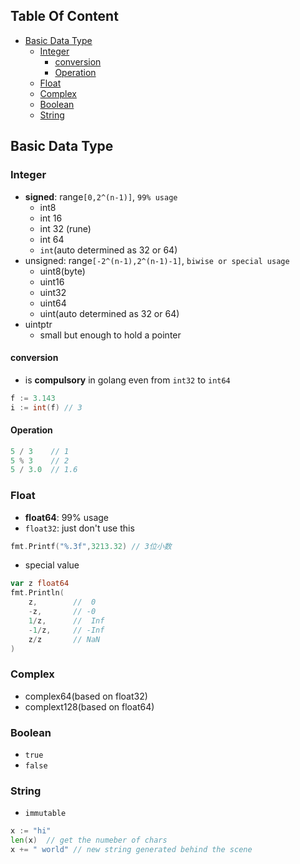 <!-- START doctoc generated TOC please keep comment here to allow auto update -->
<!-- DON'T EDIT THIS SECTION, INSTEAD RE-RUN doctoc TO UPDATE -->
## Table Of Content

- [Basic Data Type](#basic-data-type)
  - [Integer](#integer)
    - [conversion](#conversion)
    - [Operation](#operation)
  - [Float](#float)
  - [Complex](#complex)
  - [Boolean](#boolean)
  - [String](#string)

<!-- END doctoc generated TOC please keep comment here to allow auto update -->

## Basic Data Type
### Integer
- **signed**: range`[0,2^(n-1)]`, `99% usage`
  - int8
  - int 16
  - int 32 (rune)
  - int 64
  - `int`(auto determined as 32 or 64)
- unsigned: range`[-2^(n-1),2^(n-1)-1]`, `biwise or special usage`
  - uint8(byte)
  - uint16
  - uint32
  - uint64
  - uint(auto determined as 32 or 64)
- uintptr
  - small but enough to hold a pointer

#### conversion
- is **compulsory** in golang even from `int32` to `int64`
```go
f := 3.143
i := int(f) // 3
```

#### Operation
```go
5 / 3    // 1
5 % 3    // 2
5 / 3.0  // 1.6
```


### Float
- **float64**: 99% usage
- `float32`: just don't use this
```go
fmt.Printf("%.3f",3213.32) // 3位小数
```
- special value
```go
var z float64
fmt.Println(
    z,        //  0
    -z,       // -0
    1/z,      //  Inf
    -1/z,     // -Inf
    z/z       // NaN
)
```


### Complex
- complex64(based on float32)
- complext128(based on float64)

### Boolean
- `true`
- `false`

### String
- `immutable`
```go
x := "hi"
len(x)  // get the numeber of chars
x += " world" // new string generated behind the scene
```

